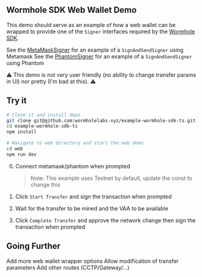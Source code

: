 Wormhole SDK Web Wallet Demo
---------------------------

This demo should serve as an example of how a web wallet can be wrapped to provide one of the `Signer` interfaces required by the [Wormhole SDK](https://github.com/wormhole-foundation/wormhole-sdk-ts).

See the [MetaMaskSigner](src/metamask.ts) for an example of a `SignAndSendSigner` using Metamask
See the [PhantomSigner](src/phantom.ts) for an example of a `SignAndSendSigner` using Phantom


:warning: This demo is not very user friendly (no ability to change transfer params in UI) nor pretty (I'm bad at this). :warning:

## Try it

```sh
# Clone it and install deps
git clone git@github.com:wormholelabs-xyz/example-wormhole-sdk-ts.git
cd example-wormhole-sdk-ts 
npm install

# Navigate to web directory and start the web demo 
cd web
npm run dev
```

0) Connect metamask/phantom when prompted 

    > Note: This example uses Testnet by default, update the const to change this 

1) Click `Start Transfer` and sign the transaction when prompted
2) Wait for the transfer to be mined and the VAA to be available
3) Click `Complete Transfer` and approve the network change then sign the transaction when prompted


## Going Further

Add more web wallet wrapper options
Allow modification of transfer parameters
Add other routes (CCTP/Gateway/...)
